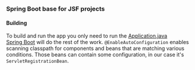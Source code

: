 ### Spring Boot base for JSF projects

#### Building

To build and run the app you only need to run the [Application.java](https://github.com/vlsidlyarevich/SpringBoot-JSF/blob/master/src/main/java/com/github/vlsidlyarevich/spring/boot/jsf/Application.java)<br/>
[Spring Boot](http://projects.spring.io/spring-boot/) will do the rest of the work. `@EnableAutoConfiguration` enables scanning classpath for components and beans that are matching various conditions. Those beans can contain some configuration, in our case it's `ServletRegistrationBean`.



